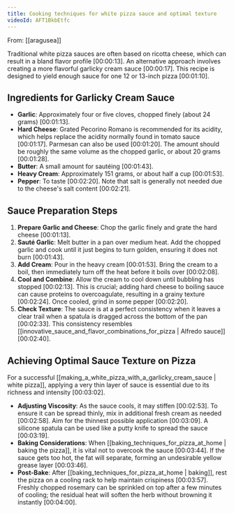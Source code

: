 ```yaml
---
title: Cooking techniques for white pizza sauce and optimal texture
videoId: AFT1BkbEtfc
---
```


From: [[aragusea]] <br/> 

Traditional white pizza sauces are often based on ricotta cheese, which can result in a bland flavor profile <a class="yt-timestamp" data-t="00:00:13">[00:00:13]</a>. An alternative approach involves creating a more flavorful garlicky cream sauce <a class="yt-timestamp" data-t="00:00:17">[00:00:17]</a>. This recipe is designed to yield enough sauce for one 12 or 13-inch pizza <a class="yt-timestamp" data-t="00:01:10">[00:01:10]</a>.

## Ingredients for Garlicky Cream Sauce

*   **Garlic**: Approximately four or five cloves, chopped finely (about 24 grams) <a class="yt-timestamp" data-t="00:01:13">[00:01:13]</a>.
*   **Hard Cheese**: Grated Pecorino Romano is recommended for its acidity, which helps replace the acidity normally found in tomato sauce <a class="yt-timestamp" data-t="00:01:17">[00:01:17]</a>. Parmesan can also be used <a class="yt-timestamp" data-t="00:01:20">[00:01:20]</a>. The amount should be roughly the same volume as the chopped garlic, or about 20 grams <a class="yt-timestamp" data-t="00:01:28">[00:01:28]</a>.
*   **Butter**: A small amount for sautéing <a class="yt-timestamp" data-t="00:01:43">[00:01:43]</a>.
*   **Heavy Cream**: Approximately 151 grams, or about half a cup <a class="yt-timestamp" data-t="00:01:53">[00:01:53]</a>.
*   **Pepper**: To taste <a class="yt-timestamp" data-t="00:02:20">[00:02:20]</a>. Note that salt is generally not needed due to the cheese's salt content <a class="yt-timestamp" data-t="00:02:21">[00:02:21]</a>.

## Sauce Preparation Steps

1.  **Prepare Garlic and Cheese**: Chop the garlic finely and grate the hard cheese <a class="yt-timestamp" data-t="00:01:13">[00:01:13]</a>.
2.  **Sauté Garlic**: Melt butter in a pan over medium heat. Add the chopped garlic and cook until it just begins to turn golden, ensuring it does not burn <a class="yt-timestamp" data-t="00:01:43">[00:01:43]</a>.
3.  **Add Cream**: Pour in the heavy cream <a class="yt-timestamp" data-t="00:01:53">[00:01:53]</a>. Bring the cream to a boil, then immediately turn off the heat before it boils over <a class="yt-timestamp" data-t="00:02:08">[00:02:08]</a>.
4.  **Cool and Combine**: Allow the cream to cool down until bubbling has stopped <a class="yt-timestamp" data-t="00:02:13">[00:02:13]</a>. This is crucial; adding hard cheese to boiling sauce can cause proteins to overcoagulate, resulting in a grainy texture <a class="yt-timestamp" data-t="00:02:24">[00:02:24]</a>. Once cooled, grind in some pepper <a class="yt-timestamp" data-t="00:02:20">[00:02:20]</a>.
5.  **Check Texture**: The sauce is at a perfect consistency when it leaves a clear trail when a spatula is dragged across the bottom of the pan <a class="yt-timestamp" data-t="00:02:33">[00:02:33]</a>. This consistency resembles [[innovative_sauce_and_flavor_combinations_for_pizza | Alfredo sauce]] <a class="yt-timestamp" data-t="00:02:40">[00:02:40]</a>.

## Achieving Optimal Sauce Texture on Pizza

For a successful [[making_a_white_pizza_with_a_garlicky_cream_sauce | white pizza]], applying a very thin layer of sauce is essential due to its richness and intensity <a class="yt-timestamp" data-t="00:03:02">[00:03:02]</a>.

*   **Adjusting Viscosity**: As the sauce cools, it may stiffen <a class="yt-timestamp" data-t="00:02:53">[00:02:53]</a>. To ensure it can be spread thinly, mix in additional fresh cream as needed <a class="yt-timestamp" data-t="00:02:58">[00:02:58]</a>. Aim for the thinnest possible application <a class="yt-timestamp" data-t="00:03:09">[00:03:09]</a>. A silicone spatula can be used like a putty knife to spread the sauce <a class="yt-timestamp" data-t="00:03:19">[00:03:19]</a>.
*   **Baking Considerations**: When [[baking_techniques_for_pizza_at_home | baking the pizza]], it is vital not to overcook the sauce <a class="yt-timestamp" data-t="00:03:44">[00:03:44]</a>. If the sauce gets too hot, the fat will separate, forming an undesirable yellow grease layer <a class="yt-timestamp" data-t="00:03:46">[00:03:46]</a>.
*   **Post-Bake**: After [[baking_techniques_for_pizza_at_home | baking]], rest the pizza on a cooling rack to help maintain crispiness <a class="yt-timestamp" data-t="00:03:57">[00:03:57]</a>. Freshly chopped rosemary can be sprinkled on top after a few minutes of cooling; the residual heat will soften the herb without browning it instantly <a class="yt-timestamp" data-t="00:04:00">[00:04:00]</a>.